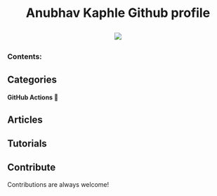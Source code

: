 <h1 align="center">Anubhav Kaphle Github profile


<a href="https://twitter.com/KaphleAnubhav" ><img src="https://img.shields.io/twitter/follow/abhisheknaiidu.svg?style=social" /> </a>


### Contents:
 


## Categories

#### GitHub Actions 🤖

## Articles


## Tutorials


## Contribute

Contributions are always welcome!
